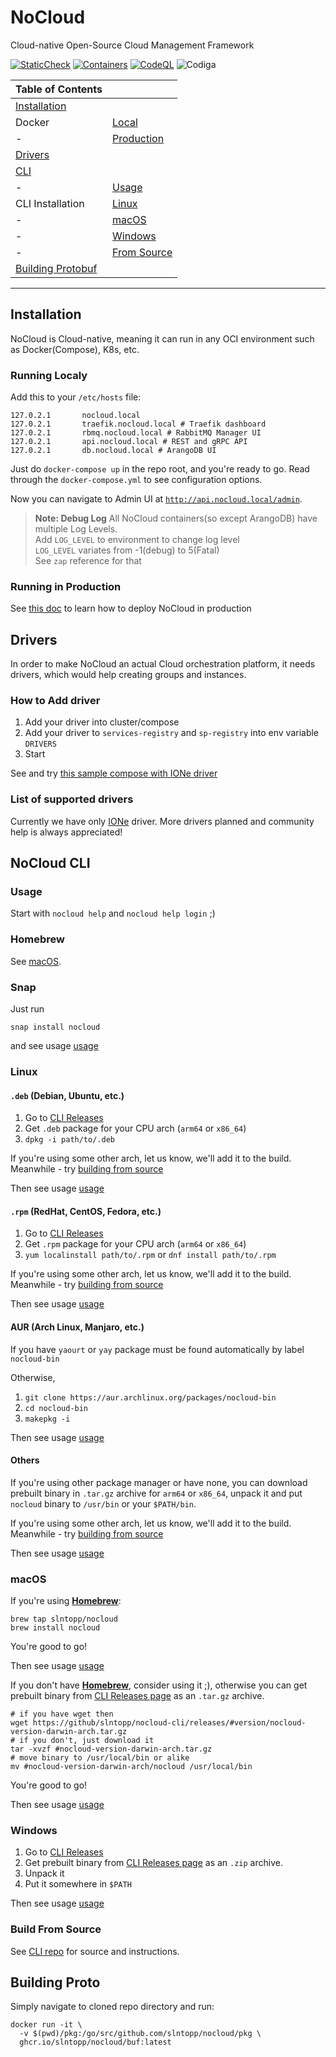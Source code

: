 # NoCloud

Cloud-native Open-Source Cloud Management Framework

[![StaticCheck](https://github.com/slntopp/nocloud/actions/workflows/checks.yml/badge.svg)](https://github.com/slntopp/nocloud/actions/workflows/checks.yml)
[![Containers](https://github.com/slntopp/nocloud/actions/workflows/ci.yml/badge.svg?branch=master)](https://github.com/slntopp/nocloud/actions/workflows/ci.yml)
[![CodeQL](https://github.com/slntopp/nocloud/actions/workflows/codeql-analysis.yml/badge.svg?branch=master)](https://github.com/slntopp/nocloud/actions/workflows/codeql-analysis.yml)
![Codiga](https://api.codiga.io/project/30612/status/svg)

| **Table of Contents** |                 |
|-------------------------------|---------|
| [Installation](#installation) |         |
| Docker | [Local](#running-localy)       |
| - | [Production](#running-in-production)|
| [Drivers](#drivers)           |         |
| [CLI](#nocloud-cli)           |         |
| - | [Usage](#usage)                     |
| CLI Installation | [Linux](#linux)      |
| - | [macOS](#macos)                     |
| - | [Windows](#windows)                 |
| - | [From Source](#build-from-source)   |
| [Building Protobuf](#building-proto) |  |
-------------------------------------------

## Installation

NoCloud is Cloud-native, meaning it can run in any OCI environment such as Docker(Compose), K8s, etc.

### Running Localy

Add this to your `/etc/hosts` file:

```shell
127.0.2.1       nocloud.local
127.0.2.1       traefik.nocloud.local # Traefik dashboard
127.0.2.1       rbmq.nocloud.local # RabbitMQ Manager UI
127.0.2.1       api.nocloud.local # REST and gRPC API
127.0.2.1       db.nocloud.local # ArangoDB UI
```

Just do `docker-compose up` in the repo root, and you're ready to go.
Read through the `docker-compose.yml` to see configuration options.

Now you can navigate to Admin UI at [`http://api.nocloud.local/admin`](http://api.nocloud.local/admin).

> **Note: Debug Log**
All NoCloud containers(so except ArangoDB) have multiple Log Levels.  
Add `LOG_LEVEL` to environment to change log level  
`LOG_LEVEL` variates from -1(debug) to 5(Fatal)  
See `zap` reference for that  

### Running in Production

See [this doc](examples/nocloud_public/README.md) to learn how to deploy NoCloud in production

## Drivers

In order to make NoCloud an actual Cloud orchestration platform, it needs drivers, which would help creating groups and instances.

### How to Add driver

1. Add your driver into cluster/compose
2. Add your driver to `services-registry` and `sp-registry` into env variable `DRIVERS`
3. Start

See and try [this sample compose with IONe driver](examples/nocloud_n_ione/docker-compose.yml)

### List of supported drivers

Currently we have only [IONe](https://github.com/slntopp/nocloud-driver-ione) driver. More drivers planned and community help is always appreciated!

## NoCloud CLI

### Usage

Start with `nocloud help` and `nocloud help login` ;)

### Homebrew

See [macOS](#macos).

### Snap

Just run

```shell
snap install nocloud
```

and see usage [usage](#usage)

### Linux

#### `.deb` (Debian, Ubuntu, etc.)

1. Go to [CLI Releases](https://github.com/slntopp/nocloud-cli/releases)
2. Get `.deb` package for your CPU arch (`arm64` or `x86_64`)
3. `dpkg -i path/to/.deb`

If you're using some other arch, let us know, we'll add it to the build. Meanwhile - try [building from source](#build-from-source)

Then see usage [usage](#usage)

#### `.rpm` (RedHat, CentOS, Fedora, etc.)

1. Go to [CLI Releases](https://github.com/slntopp/nocloud-cli/releases)
2. Get `.rpm` package for your CPU arch (`arm64` or `x86_64`)
3. `yum localinstall path/to/.rpm` or `dnf install path/to/.rpm`

If you're using some other arch, let us know, we'll add it to the build. Meanwhile - try [building from source](#build-from-source)

Then see usage [usage](#usage)

#### AUR (Arch Linux, Manjaro, etc.)

If you have `yaourt` or `yay` package must be found automatically by label `nocloud-bin`

Otherwise,

1. `git clone https://aur.archlinux.org/packages/nocloud-bin`
2. `cd nocloud-bin`
3. `makepkg -i`

Then see usage [usage](#usage)

#### Others

If you're using other package manager or have none, you can download prebuilt binary in `.tar.gz` archive for `arm64` or `x86_64`, unpack it and put `nocloud` binary to `/usr/bin` or your `$PATH/bin`.

If you're using some other arch, let us know, we'll add it to the build. Meanwhile - try [building from source](#build-from-source)

Then see usage [usage](#usage)

### macOS

If you're using [**Homebrew**](https://brew.sh):

```shell
brew tap slntopp/nocloud
brew install nocloud
```

You're good to go!

Then see usage [usage](#usage)

If you don't have [**Homebrew**](https://brew.sh), consider using it ;), otherwise you can get prebuilt binary from [CLI Releases page](https://github.com/slntopp/nocloud-cli/releases) as an `.tar.gz` archive.

```shell
# if you have wget then
wget https://github/slntopp/nocloud-cli/releases/#version/nocloud-version-darwin-arch.tar.gz
# if you don't, just download it
tar -xvzf #nocloud-version-darwin-arch.tar.gz
# move binary to /usr/local/bin or alike
mv #nocloud-version-darwin-arch/nocloud /usr/local/bin
```

You're good to go!

Then see usage [usage](#usage)

### Windows

1. Go to [CLI Releases](https://github.com/slntopp/nocloud-cli/releases)
2. Get prebuilt binary from [CLI Releases page](https://github.com/slntopp/nocloud-cli/releases) as an `.zip` archive.
3. Unpack it
4. Put it somewhere in `$PATH`

Then see usage [usage](#usage)

### Build From Source

See [CLI repo](https://github.com/slntopp/nocloud-cli) for source and instructions.

## Building Proto

Simply navigate to cloned repo directory and run:

```shell
docker run -it \
  -v $(pwd)/pkg:/go/src/github.com/slntopp/nocloud/pkg \
  ghcr.io/slntopp/nocloud/buf:latest
```
